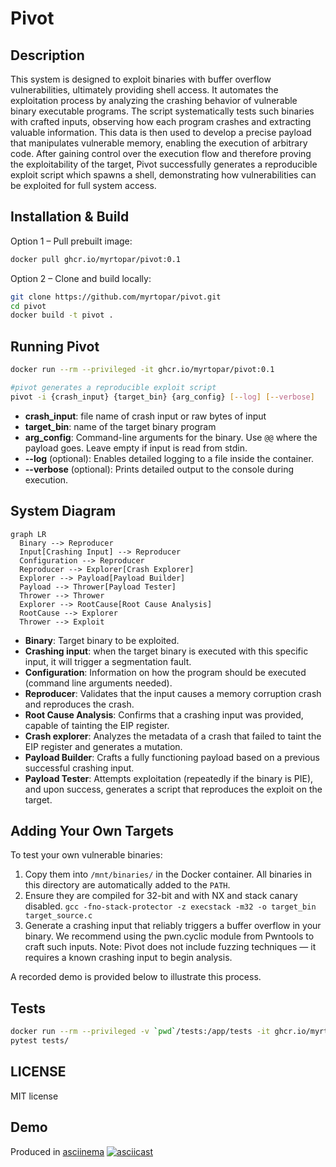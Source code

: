 # Pivot

## Description
This system is designed to exploit binaries with buffer overflow vulnerabilities, ultimately providing shell access. It automates the exploitation process by analyzing the crashing behavior of vulnerable binary executable programs. The script systematically tests such binaries with crafted inputs, observing how each program crashes and extracting valuable information. This data is then used to develop a precise payload that manipulates vulnerable memory, enabling the execution of arbitrary code. After gaining control over the execution flow and therefore proving the exploitability of the target, Pivot successfully generates a reproducible exploit script which spawns a shell, demonstrating how vulnerabilities can be exploited for full system access.

## Installation & Build

Option 1 – Pull prebuilt image:
```sh
docker pull ghcr.io/myrtopar/pivot:0.1
```

Option 2 – Clone and build locally:
```sh
git clone https://github.com/myrtopar/pivot.git
cd pivot
docker build -t pivot .
```

## Running Pivot

```sh
docker run --rm --privileged -it ghcr.io/myrtopar/pivot:0.1

#pivot generates a reproducible exploit script
pivot -i {crash_input} {target_bin} {arg_config} [--log] [--verbose]
```
* **crash_input**: file name of crash input or raw bytes of input
* **target_bin**: name of the target binary program
* **arg_config**:   Command-line arguments for the binary. Use `@@` where the payload goes. Leave empty if input is read from stdin.
* **--log** (optional): Enables detailed logging to a file inside the container.
* **--verbose** (optional): Prints detailed output to the console during execution.


## System Diagram

```mermaid
graph LR
  Binary --> Reproducer
  Input[Crashing Input] --> Reproducer
  Configuration --> Reproducer
  Reproducer --> Explorer[Crash Explorer]
  Explorer --> Payload[Payload Builder]
  Payload --> Thrower[Payload Tester]
  Thrower --> Thrower
  Explorer --> RootCause[Root Cause Analysis]
  RootCause --> Explorer
  Thrower --> Exploit
```

* **Binary**: Target binary to be exploited.
* **Crashing input**: when the target binary is executed with this specific input, it will trigger a segmentation fault.
* **Configuration**: Information on how the program should be executed (command line arguments needed).
* **Reproducer**: Validates that the input causes a memory corruption crash and reproduces the crash.
* **Root Cause Analysis**: Confirms that a crashing input was provided, capable of tainting the EIP register.
* **Crash explorer**: Analyzes the metadata of a crash that failed to taint the EIP register and generates a mutation.
* **Payload Builder**: Crafts a fully functioning payload based on a previous successful crashing input.
* **Payload Tester**: Attempts exploitation (repeatedly if the binary is PIE), and upon success, generates a script that reproduces the exploit on the target.


## Adding Your Own Targets
To test your own vulnerable binaries:
1. Copy them into `/mnt/binaries/` in the Docker container. All binaries in this directory are automatically added to the `PATH`.
2. Ensure they are compiled for 32-bit and with NX and stack canary disabled.
`gcc -fno-stack-protector -z execstack -m32 -o target_bin target_source.c`
3. Generate a crashing input that reliably triggers a buffer overflow in your binary.
We recommend using the pwn.cyclic module from Pwntools to craft such inputs.
Note: Pivot does not include fuzzing techniques — it requires a known crashing input to begin analysis.

A recorded demo is provided below to illustrate this process.

## Tests
```sh
docker run --rm --privileged -v `pwd`/tests:/app/tests -it ghcr.io/myrtopar/pivot:0.1
pytest tests/
```
## LICENSE
MIT license

## Demo
Produced in [asciinema](https://asciinema.org/)
[![asciicast](https://asciinema.org/a/uKYdPCjG9pioePk4MwUCxfMLs.svg)](https://asciinema.org/a/uKYdPCjG9pioePk4MwUCxfMLs)